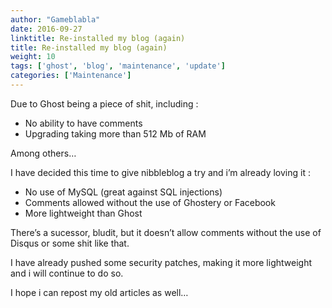 ```yaml
---
author: "Gameblabla"
date: 2016-09-27
linktitle: Re-installed my blog (again)
title: Re-installed my blog (again)
weight: 10
tags: ['ghost', 'blog', 'maintenance', 'update']
categories: ['Maintenance']
---
```


Due to Ghost being a piece of shit, including :
- No ability to have comments
- Upgrading taking more than 512 Mb of RAM

Among others…

I have decided this time to give nibbleblog a try and i’m already loving it :
- No use of MySQL (great against SQL injections)
- Comments allowed without the use of Ghostery or Facebook
- More lightweight than Ghost

There’s a sucessor, bludit, but it doesn’t allow comments without the use of Disqus or some shit like that.

I have already pushed some security patches, making it more lightweight and i will continue to do so.

I hope i can repost my old articles as well…
